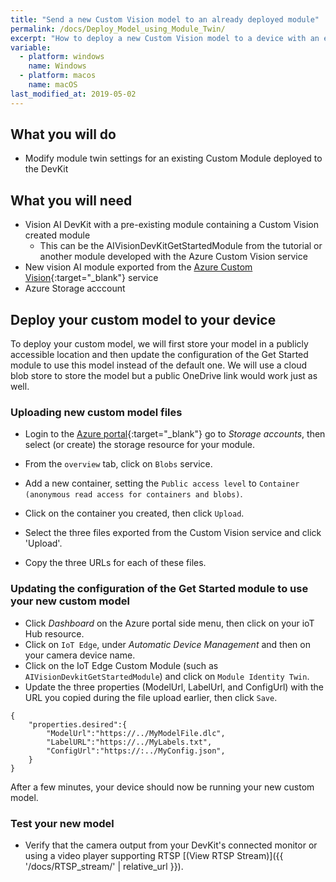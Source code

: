 ```yaml
---
title: "Send a new Custom Vision model to an already deployed module"
permalink: /docs/Deploy_Model_using_Module_Twin/
excerpt: "How to deploy a new Custom Vision model to a device with an existing Custom Vision configure module using the Azure portal."
variable:
  - platform: windows
    name: Windows
  - platform: macos
    name: macOS
last_modified_at: 2019-05-02
---
```


## What you will do

* Modify module twin settings for an existing Custom Module deployed to the DevKit

## What you will need

* Vision AI DevKit with a pre-existing module containing a Custom Vision created module
  * This can be the AIVisionDevKitGetStartedModule from the tutorial or another module developed with the Azure Custom Vision service
* New vision AI module exported from the [Azure Custom Vision](https://customvision.ai){:target="_blank"} service
* Azure Storage acccount

## Deploy your custom model to your device

To deploy your custom model, we will first store your model in a publicly accessible location and then update the configuration of the Get Started module to use this model instead of the default one. We will use a cloud blob store to store the model but a public OneDrive link would work just as well.

### Uploading new custom model files

* Login to the [Azure portal](http://portal.azure.com){:target="_blank"} go to *Storage accounts*, then select (or create) the storage resource for your module.
* From the `overview` tab, click on `Blobs` service.
* Add a new container, setting the `Public access level` to  `Container (anonymous read access for containers and blobs)`.

* Click on the container you created, then click `Upload`.
* Select the three files exported from the Custom Vision service and click 'Upload'.
* Copy the three URLs for each of these files.

### Updating the configuration of the Get Started module to use your new custom model

* Click *Dashboard* on the Azure portal side menu, then click on your  ioT Hub resource.
* Click on `IoT Edge`, under *Automatic Device Management* and then on your camera device name.
* Click on the IoT Edge Custom Module (such as `AIVisionDevkitGetStartedModule`) and click on `Module Identity Twin`.
* Update the three properties (ModelUrl, LabelUrl, and ConfigUrl) with the URL you copied during the file upload earlier, then click `Save`.

```terminal
{
    "properties.desired":{
        "ModelUrl":"https://../MyModelFile.dlc",
        "LabelURL":"https://../MyLabels.txt",
        "ConfigUrl":"https://:../MyConfig.json",
    }
}
```

After a few minutes, your device should now be running your new custom model.

### Test your new model

* Verify that the camera output from your DevKit's connected monitor or using a video player supporting RTSP [(View RTSP Stream)]({{ '/docs/RTSP_stream/' | relative_url }}).